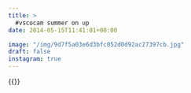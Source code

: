 ```yaml
---
title: >
  #vscocam summer on up
date: 2014-05-15T11:41:01+00:00

image: "/img/9d7f5a03e6d3bfc052d0d92ac27397cb.jpg"
draft: false
instagram: true
---
```


{{<photo src="/img/9d7f5a03e6d3bfc052d0d92ac27397cb.jpg">}}
